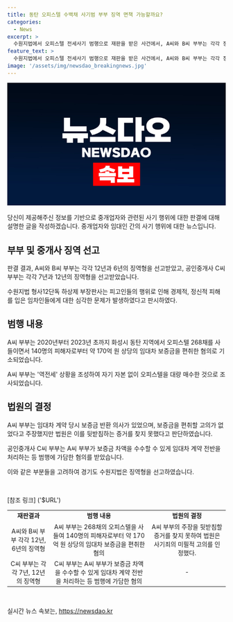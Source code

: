 ```yaml
---
title: 동탄 오피스텔 수백채 사기범 부부 징역 면책 가능할까요?
categories:
  - News
excerpt: >
  수원지법에서 오피스텔 전세사기 범행으로 재판을 받은 사건에서, A씨와 B씨 부부는 각각 징역 12년과 6년을 선고받았고, 공인중개사 C씨 부부는 각각 징역 7년과 12년을 선고받았다. 재판부는 이들의 범행이 경제적, 정신적 피해를 초래했다고 판시하며, 피고인들이 보증금을 편취하려고 수백 채의 오피스텔을 대량 매수하고 임대한 것으로 밝혔다. A씨 부부는 무자본 갭투자 방식으로 약 170억 원 상당의 임대차 보증금을 편취한 혐의로 기소되었으며, 이들의 미필적 고의가 인정되었다. 이에 공인중개사 C씨 부부도 전세 사기 범행에 가담한 혐의를 받고 있다.
feature_text: >
  수원지법에서 오피스텔 전세사기 범행으로 재판을 받은 사건에서, A씨와 B씨 부부는 각각 징역 12년과 6년을 선고받았고, 공인중개사 C씨 부부는 각각 징역 7년과 12년을 선고받았다. 재판부는 이들의 범행이 경제적, 정신적 피해를 초래했다고 판시하며, 피고인들이 보증금을 편취하려고 수백 채의 오피스텔을 대량 매수하고 임대한 것으로 밝혔다. A씨 부부는 무자본 갭투자 방식으로 약 170억 원 상당의 임대차 보증금을 편취한 혐의로 기소되었으며, 이들의 미필적 고의가 인정되었다. 이에 공인중개사 C씨 부부도 전세 사기 범행에 가담한 혐의를 받고 있다.
image: '/assets/img/newsdao_breakingnews.jpg'
---
```


<p><img src="/assets/img/newsdao_breakingnews.jpg" alt="pcversion 속보" /></p>

<p>당신이 제공해주신 정보를 기반으로 중개업자와 관련된 사기 행위에 대한 판결에 대해 설명한 글을 작성하겠습니다. 중개업자와 임대인 간의 사기 행위에 대한 뉴스입니다. </p>

<h2 data-ke-size="size26">부부 및 중개사 징역 선고</h2>

<p>판결 결과, A씨와 B씨 부부는 각각 12년과 6년의 징역형을 선고받았고, 공인중개사 C씨 부부는 각각 7년과 12년의 징역형을 선고받았습니다.</p>

<p data-ke-size="size16">수원지법 형사12단독 하상제 부장판사는 피고인들의 행위로 인해 경제적, 정신적 피해를 입은 임차인들에게 대한 심각한 문제가 발생하였다고 판시하였다.</p>

<h2 data-ke-size="size26">범행 내용</h2>

<p>A씨 부부는 2020년부터 2023년 초까지 화성시 동탄 지역에서 오피스텔 268채를 사들이면서 140명의 피해자로부터 약 170억 원 상당의 임대차 보증금을 편취한 혐의로 기소되었습니다.</p>

<p data-ke-size="size16">A씨 부부는 '역전세' 상황을 조성하여 자기 자본 없이 오피스텔을 대량 매수한 것으로 조사되었습니다.</p>

<h2 data-ke-size="size26">법원의 결정</h2>

<p>A씨 부부는 임대차 계약 당시 보증금 반환 의사가 있었으며, 보증금을 편취할 고의가 없었다고 주장했지만 법원은 이를 뒷받침하는 증거를 찾지 못했다고 판단하였습니다.</p>

<p data-ke-size="size16">공인중개사 C씨 부부는 A씨 부부가 보증금 차액을 수수할 수 있게 임대차 계약 전반을 처리하는 등 범행에 가담한 혐의를 받았습니다.</p>

<p>이와 같은 부분들을 고려하여 경기도 수원지법은 징역형을 선고하였습니다.</p>

<p data-ke-size="size16">&nbsp;</p>

<p>[참조 링크] ('$URL')</p>

<table>
  <tr>
    <td style="text-align: center; height: 17px;"><b>재판결과</b></td>
    <td style="text-align: center; height: 17px;"><b>범행 내용</b></td>
    <td style="text-align: center; height: 17px;"><b>법원의 결정</b></td>
  </tr>
  <tr>
    <td style="text-align: center; height: 17px;">A씨와 B씨 부부 각각 12년, 6년의 징역형</td>
    <td style="text-align: center; height: 17px;">A씨 부부는 268채의 오피스텔을 사들여 140명의 피해자로부터 약 170억 원 상당의 임대차 보증금을 편취한 혐의</td>
    <td style="text-align: center; height: 17px;">A씨 부부의 주장을 뒷받침할 증거를 찾지 못하여 법원은 사기죄의 미필적 고의를 인정했다.</td>
  </tr>
  <tr>
    <td style="text-align: center; height: 17px;">C씨 부부는 각각 7년, 12년의 징역형</td>
    <td style="text-align: center; height: 17px;">C씨 부부는 A씨 부부가 보증금 차액을 수수할 수 있게 임대차 계약 전반을 처리하는 등 범행에 가담한 혐의</td>
    <td style="text-align: center; height: 17px;">-</td>
  </tr>
</table>

<p data-ke-size="size16">&nbsp;</p>
실시간 뉴스 속보는, <a href="https://newsdao.kr" rel="dofollow">https://newsdao.kr</a>


